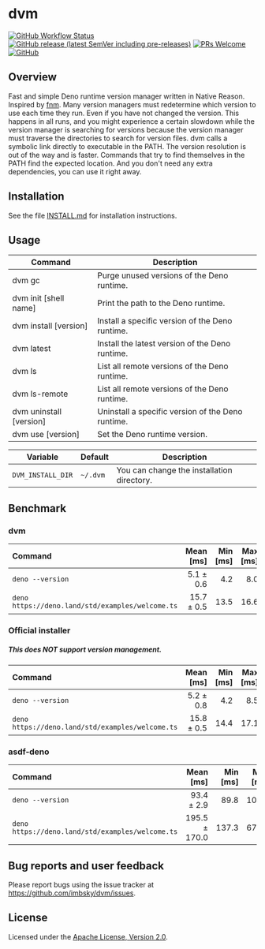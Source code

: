 # dvm

[![GitHub Workflow Status](https://img.shields.io/github/workflow/status/imbsky/dvm/Main%20workflow?style=flat-square)](https://github.com/imbsky/dvm/actions)
[![GitHub release (latest SemVer including pre-releases)](https://img.shields.io/github/v/release/imbsky/dvm?include_prereleases&style=flat-square)](https://github.com/imbsky/dvm/releases)
[![PRs Welcome](https://img.shields.io/badge/PRs-welcome-brightgreen.svg?style=flat-square)](http://makeapullrequest.com)
[![GitHub](https://img.shields.io/github/license/imbsky/dvm?color=brightgreen&style=flat-square)](https://github.com/imbsky/dvm/blob/master/LICENSE)

## Overview

Fast and simple Deno runtime version manager written in Native Reason. Inspired
by [fnm](https://github.com/Schniz/fnm). Many version managers must redetermine
which version to use each time they run. Even if you have not changed the
version. This happens in all runs, and you might experience a certain slowdown
while the version manager is searching for versions because the version manager
must traverse the directories to search for version files. dvm calls a symbolic
link directly to executable in the PATH. The version resolution is out of the
way and is faster. Commands that try to find themselves in the PATH find the
expected location. And you don't need any extra dependencies, you can use it
right away.

## Installation

See the file [INSTALL.md](INSTALL.md) for installation instructions.

## Usage

| Command                 | Description                                       |
| ----------------------- | ------------------------------------------------- |
| dvm gc                  | Purge unused versions of the Deno runtime.        |
| dvm init [shell name]   | Print the path to the Deno runtime.               |
| dvm install [version]   | Install a specific version of the Deno runtime.   |
| dvm latest              | Install the latest version of the Deno runtime.   |
| dvm ls                  | List all remote versions of the Deno runtime.     |
| dvm ls-remote           | List all remote versions of the Deno runtime.     |
| dvm uninstall [version] | Uninstall a specific version of the Deno runtime. |
| dvm use [version]       | Set the Deno runtime version.                     |

| Variable          | Default  | Description                                |
| ----------------- | -------- | ------------------------------------------ |
| `DVM_INSTALL_DIR` | `~/.dvm` | You can change the installation directory. |

## Benchmark

### dvm

| Command                                          |  Mean [ms] | Min [ms] | Max [ms] | Relative |
| :----------------------------------------------- | ---------: | -------: | -------: | -------: |
| `deno --version`                                 |  5.1 ± 0.6 |      4.2 |      8.0 |     1.00 |
| `deno https://deno.land/std/examples/welcome.ts` | 15.7 ± 0.5 |     13.5 |     16.6 |     1.00 |

### Official installer

##### **This does NOT support version management.**

| Command                                          |  Mean [ms] | Min [ms] | Max [ms] | Relative |
| :----------------------------------------------- | ---------: | -------: | -------: | -------: |
| `deno --version`                                 |  5.2 ± 0.8 |      4.2 |      8.5 |     1.00 |
| `deno https://deno.land/std/examples/welcome.ts` | 15.8 ± 0.5 |     14.4 |     17.1 |     1.00 |

### asdf-deno

| Command                                          |     Mean [ms] | Min [ms] | Max [ms] | Relative |
| :----------------------------------------------- | ------------: | -------: | -------: | -------: |
| `deno --version`                                 |    93.4 ± 2.9 |     89.8 |    105.7 |     1.00 |
| `deno https://deno.land/std/examples/welcome.ts` | 195.5 ± 170.0 |    137.3 |    679.1 |     1.00 |

## Bug reports and user feedback

Please report bugs using the issue tracker at
<https://github.com/imbsky/dvm/issues>.

## License

Licensed under the
[Apache License, Version 2.0](https://www.apache.org/licenses/LICENSE-2.0).
